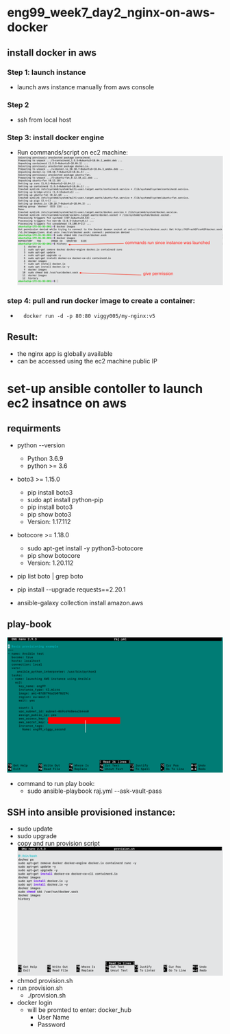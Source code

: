 # eng99_week7_day2_nginx-on-aws-docker

## install docker in aws
### Step 1: launch instance
- launch aws instance manually from aws console
### Step 2
- ssh from local host
### Step 3: install docker engine
- Run commands/script on ec2 machine:
    ![](pics/intall_docker_history.png)

### step 4: pull and run docker image to create a container:
-       docker run -d -p 80:80 viggy005/my-nginx:v5


## Result:
- the nginx app is globally available
- can be accessed using the ec2 machine public IP

# set-up ansible contoller to launch ec2 insatnce on aws
## requirments
- python --version
    - Python 3.6.9
    - python >= 3.6
- boto3 >= 1.15.0
    - pip install boto3
    - sudo apt install python-pip
    - pip install boto3
    - pip show boto3
    - Version: 1.17.112
- botocore >= 1.18.0
    - sudo apt-get install -y python3-botocore
    - pip show botocore
    - Version: 1.20.112

- pip list boto | grep boto
- pip install --upgrade requests==2.20.1


- ansible-galaxy collection install amazon.aws
## play-book
![](pics/playbook.png)
- command to run play book:
    - sudo ansible-playbook raj.yml --ask-vault-pass


## SSH into ansible provisioned instance:
- sudo update
- sudo upgrade
- copy and run provision script
![](pics/provision_docker.png)
- chmod provision.sh
- run provision.sh
    - ./provision.sh
- docker login
    - will be promted to enter: docker_hub
        - User Name
        - Password

